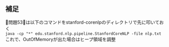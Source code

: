 ## 補足  
問題53は以下のコマンドをstanford-corenlpのディレクトリで先に叩いておく  
`java -cp "*" edu.stanford.nlp.pipeline.StanfordCoreNLP -file nlp.txt` 
これで、OutOfMemoryが出た場合はヒープ領域を調整  
